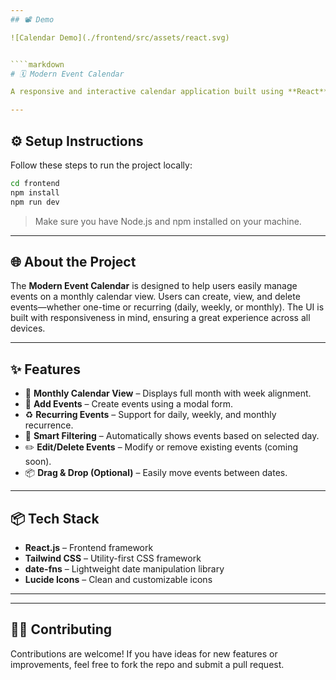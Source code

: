 ```yaml
---
## 📽️ Demo

![Calendar Demo](./frontend/src/assets/react.svg)


````markdown
# 🗓️ Modern Event Calendar

A responsive and interactive calendar application built using **React** and **Tailwind CSS**. This project allows users to manage both single and recurring events through a clean and user-friendly interface.

---
```


## ⚙️ Setup Instructions

Follow these steps to run the project locally:

```bash
cd frontend
npm install
npm run dev
````

> Make sure you have Node.js and npm installed on your machine.

---

## 🌐 About the Project

The **Modern Event Calendar** is designed to help users easily manage events on a monthly calendar view. Users can create, view, and delete events—whether one-time or recurring (daily, weekly, or monthly). The UI is built with responsiveness in mind, ensuring a great experience across all devices.

---

## ✨ Features

* 📅 **Monthly Calendar View** – Displays full month with week alignment.
* 📝 **Add Events** – Create events using a modal form.
* ♻️ **Recurring Events** – Support for daily, weekly, and monthly recurrence.
* 🧠 **Smart Filtering** – Automatically shows events based on selected day.
* ✏️ **Edit/Delete Events** – Modify or remove existing events (coming soon).
* 📦 **Drag & Drop (Optional)** – Easily move events between dates.


---

## 📦 Tech Stack

* **React.js** – Frontend framework
* **Tailwind CSS** – Utility-first CSS framework
* **date-fns** – Lightweight date manipulation library
* **Lucide Icons** – Clean and customizable icons

---

---

## 🧑‍💻 Contributing

Contributions are welcome! If you have ideas for new features or improvements, feel free to fork the repo and submit a pull request.



